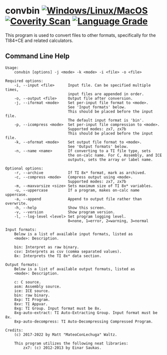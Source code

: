 # convbin [![Windows/Linux/MacOS](https://github.com/mateoconlechuga/convbin/actions/workflows/make.yml/badge.svg)](https://github.com/mateoconlechuga/convbin/actions/workflows/make.yml) [![Coverity Scan](https://scan.coverity.com/projects/23437/badge.svg)](https://scan.coverity.com/projects/mateoconlechuga-convbin) [![Language Grade](https://img.shields.io/lgtm/grade/cpp/g/mateoconlechuga/convbin.svg?logo=lgtm&logoWidth=18)](https://lgtm.com/projects/g/mateoconlechuga/convbin/context:cpp)

This program is used to convert files to other formats, specifically for the TI84+CE and related calculators.

## Command Line Help

    Usage:
        convbin [options] -j <mode> -k <mode> -i <file> -o <file>

    Required options:
        -i, --input <file>      Input file. Can be specified multiple times,
                                input files are appended in order.
        -o, --output <file>     Output file after conversion.
        -j, --iformat <mode>    Set per-input file format to <mode>.
                                See 'Input formats' below.
                                This should be placed before the input file.
                                The default input format is 'bin'.
        -p, --icompress <mode>  Set per-input file compression to <mode>.
                                Supported modes: zx7, zx7b
                                This should be placed before the input file.
        -k, --oformat <mode>    Set output file format to <mode>.
                                See 'Output formats' below.
        -n, --name <name>       If converting to a TI file type, sets
                                the on-calc name. For C, Assembly, and ICE
                                outputs, sets the array or label name.

    Optional options:
        -r, --archive           If TI 8x* format, mark as archived.
        -c, --compress <mode>   Compress output using <mode>.
                                Supported modes: zx7, zx7b
        -m, --maxvarsize <size> Sets maximum size of TI 8x* variables.
        -u, --uppercase         If a program, makes on-calc name uppercase.
        -a, --append            Append to output file rather than overwrite.
        -h, --help              Show this screen.
        -v, --version           Show program version.
        -l, --log-level <level> Set program logging level.
                                0=none, 1=error, 2=warning, 3=normal

    Input formats:
        Below is a list of available input formats, listed as
        <mode>: Description.

        bin: Interpret as raw binary.
        csv: Interprets as csv (comma separated values).
        8x: Interprets the TI 8x* data section.

    Output formats:
        Below is a list of available output formats, listed as
        <mode>: Description.

        c: C source.
        asm: Assembly source.
        ice: ICE source.
        bin: raw binary.
        8xp: TI Program.
        8xv: TI Appvar.
        8xg: TI Group. Input format must be 8x.
        8xg-auto-extract: TI Auto-Extracting Group. Input format must be 8x.
        8xp-auto-decompress: TI Auto-Decompressing Compressed Program.

    Credits:
        (c) 2017-2022 by Matt "MateoConLechuga" Waltz.

        This program utilizes the following neat libraries:
            zx7: (c) 2012-2013 by Einar Saukas.

